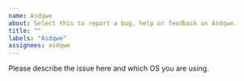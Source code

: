 ```yaml
---
name: Asdqwe
about: Select this to report a bug, help or feedback on Asdqwe.
title: ""
labels: "Asdqwe"
assignees: asdqwe
---
```

Please describe the issue here and which OS you are using.


